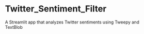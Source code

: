 # Twitter_Sentiment_Filter
A Streamlit app that analyzes Twitter sentiments using Tweepy and TextBlob
